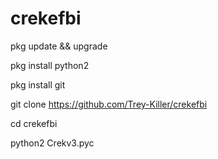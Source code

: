 # crekefbi

pkg update && upgrade

pkg install python2

pkg install git

git clone https://github.com/Trey-Killer/crekefbi

cd crekefbi

python2 Crekv3.pyc
